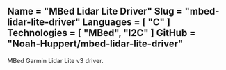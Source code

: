 Name = "MBed Lidar Lite Driver"
Slug = "mbed-lidar-lite-driver"
Languages = [ "C" ]
Technologies = [ "MBed", "I2C" ]
GitHub = "Noah-Huppert/mbed-lidar-lite-driver"
---
MBed Garmin Lidar Lite v3 driver.

